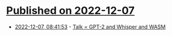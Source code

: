 # [Published on 2022-12-07](index.md)

* [2022-12-07, 08:41:53](https://news.ycombinator.com/item?id=33892087) - [Talk = GPT-2 and Whisper and WASM](https://github.com/ggerganov/whisper.cpp/discussions/167)
